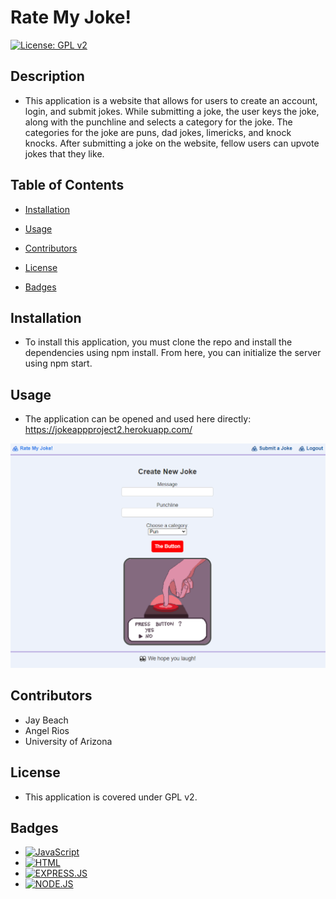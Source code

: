 # Rate My Joke!

[![License: GPL v2](https://img.shields.io/badge/License-GPL_v2-blue.svg)](https://www.gnu.org/licenses/old-licenses/gpl-2.0.en.html)

## Description
* This application is a website that allows for users to create an account, login, and submit jokes. While submitting a joke, the user keys the joke, along with the punchline and selects a category for the joke. The categories for the joke are puns, dad jokes, limericks, and knock knocks. After submitting a joke on the website, fellow users can upvote jokes that they like. 

## Table of Contents
* [Installation](#installation)

* [Usage](#usage)

* [Contributors](#contributors)

* [License](#license)

* [Badges](#badges)

## Installation
* To install this application, you must clone the repo and install the dependencies using npm install. From here, you can initialize the server using npm start. 

## Usage
* The application can be opened and used here directly: https://jokeappproject2.herokuapp.com/

![Sample of Rate My Joke Website](public/assets/Capture.PNG)


## Contributors
* Jay Beach
* Angel Rios
* University of Arizona

## License
* This application is covered under GPL v2.

## Badges

* <a href="https://github.com/badges/shields"><img src="https://img.shields.io/badge/JSS-green" alt="JavaScript"></a>
* <a href="https://github.com/badges/shields"><img src="https://img.shields.io/badge/HTML-green" alt="HTML"></a>
* <a href="https://github.com/badges/shields"><img src="https://img.shields.io/badge/HTML-green" alt="EXPRESS.JS"></a>
* <a href="https://github.com/badges/shields"><img src="https://img.shields.io/badge/HTML-green" alt="NODE.JS"></a>